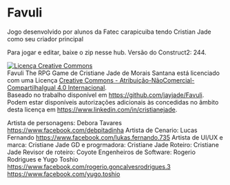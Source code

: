 # Favuli
Jogo desenvolvido por alunos da Fatec carapicuiba tendo Cristian Jade como seu criador principal

Para jogar e editar, baixe o zip nesse hub. Versão do Construct2: 244.


<a rel="license" href="http://creativecommons.org/licenses/by-nc-sa/4.0/"><img alt="Licença Creative Commons" style="border-width:0" src="https://i.creativecommons.org/l/by-nc-sa/4.0/88x31.png" /></a><br /><span xmlns:dct="http://purl.org/dc/terms/" property="dct:title">Favuli The RPG Game</span> de <span xmlns:cc="http://creativecommons.org/ns#" property="cc:attributionName">Cristiane Jade de Morais Santana</span> está licenciado com uma Licença <a rel="license" href="http://creativecommons.org/licenses/by-nc-sa/4.0/">Creative Commons - Atribuição-NãoComercial-CompartilhaIgual 4.0 Internacional</a>.<br />Baseado no trabalho disponível em <a xmlns:dct="http://purl.org/dc/terms/" href="https://github.com/jayjade/Favuli" rel="dct:source">https://github.com/jayjade/Favuli</a>.<br />Podem estar disponíveis autorizações adicionais às concedidas no âmbito desta licença em <a xmlns:cc="http://creativecommons.org/ns#" href="https://www.linkedin.com/in/cristianejade" rel="cc:morePermissions">https://www.linkedin.com/in/cristianejade</a>.


Artista de personagens: Debora Tavares https://www.facebook.com/debpitadinha
Artista de Cenario: Lucas Fernando  https://www.facebook.com/lukas.fernando.735
Artista de UI/UX e marca: Cristiane Jade
GD e progrmadora: Cristiane Jade
Roteiro: Cristiane Jade
Revisor de roteiro: Coyote
Engenheiros de Software: Rogerio Rodrigues e Yugo Toshio https://www.facebook.com/rogerio.goncalvesrodrigues.3 https://www.facebook.com/yugo.toshio
